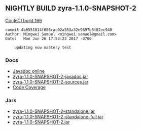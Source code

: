 ## NIGHTLY BUILD zyra-1.1.0-SNAPSHOT-2

[CircleCI build 166](https://circleci.com/gh/MingweiSamuel/Zyra/166) 

    commit 4b6551014f686cac02a553a32e9897b8f82ec940
    Author: Mingwei Samuel <mingwei.samuel@gmail.com>
    Date:   Mon Jun 26 17:53:23 2017 -0700
    
        updating euw ma5tery test

### Docs

* [Javadoc online](apidocs/)
* [zyra-1.1.0-SNAPSHOT-2-javadoc.jar](https://circleci.com/api/v1/project/MingweiSamuel/Zyra/166/artifacts/0/$CIRCLE_ARTIFACTS/zyra-1.1.0-SNAPSHOT-2-javadoc.jar)
* [zyra-1.1.0-SNAPSHOT-2-sources.jar](https://circleci.com/api/v1/project/MingweiSamuel/Zyra/166/artifacts/0/$CIRCLE_ARTIFACTS/zyra-1.1.0-SNAPSHOT-2-sources.jar)
* [Code Coverage](coverage/)


### Jars

* [zyra-1.1.0-SNAPSHOT-2-standalone.jar](https://circleci.com/api/v1/project/MingweiSamuel/Zyra/166/artifacts/0/$CIRCLE_ARTIFACTS/zyra-1.1.0-SNAPSHOT-2-standalone.jar)
* [zyra-1.1.0-SNAPSHOT-2-standalone-full.jar](https://circleci.com/api/v1/project/MingweiSamuel/Zyra/166/artifacts/0/$CIRCLE_ARTIFACTS/zyra-1.1.0-SNAPSHOT-2-standalone-full.jar)
* [zyra-1.1.0-SNAPSHOT-2.jar](https://circleci.com/api/v1/project/MingweiSamuel/Zyra/166/artifacts/0/$CIRCLE_ARTIFACTS/zyra-1.1.0-SNAPSHOT-2.jar)

